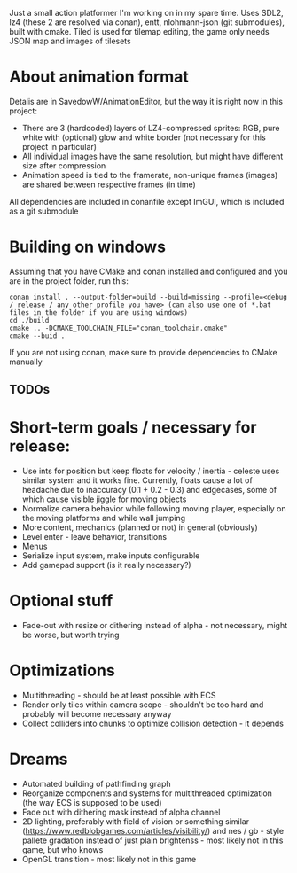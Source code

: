 Just a small action platformer I'm working on in my spare time. Uses SDL2, lz4 (these 2 are resolved via conan), entt, nlohmann-json (git submodules), built with cmake. Tiled is used for tilemap editing, the game only needs JSON map and images of tilesets
# About animation format
Detalis are in SavedowW/AnimationEditor, but the way it is right now in this project:
- There are 3 (hardcoded) layers of LZ4-compressed sprites: RGB, pure white with (optional) glow and white border (not necessary for this project in particular)
- All individual images have the same resolution, but might have different size after compression
- Animation speed is tied to the framerate, non-unique frames (images) are shared between respective frames (in time)

All dependencies are included in conanfile except ImGUI, which is included as a git submodule
# Building on windows
Assuming that you have CMake and conan installed and configured and you are in the project folder, run this:
```
conan install . --output-folder=build --build=missing --profile=<debug / release / any other profile you have> (can also use one of *.bat files in the folder if you are using windows)
cd ./build
cmake .. -DCMAKE_TOOLCHAIN_FILE="conan_toolchain.cmake"
cmake --buid .
```
If you are not using conan, make sure to provide dependencies to CMake manually
## TODOs
# Short-term goals / necessary for release:
- Use ints for position but keep floats for velocity / inertia - celeste uses similar system and it works fine. Currently, floats cause a lot of headache due to inaccuracy (0.1 + 0.2 - 0.3) and edgecases, some of which cause visible jiggle for moving objects
- Normalize camera behavior while following moving player, especially on the moving platforms and while wall jumping
- More content, mechanics (planned or not) in general (obviously)
- Level enter - leave behavior, transitions
- Menus
- Serialize input system, make inputs configurable
- Add gamepad support (is it really necessary?)
# Optional stuff
- Fade-out with resize or dithering instead of alpha - not necessary, might be worse, but worth trying
# Optimizations
- Multithreading - should be at least possible with ECS
- Render only tiles within camera scope - shouldn't be too hard and probably will become necessary anyway
- Collect colliders into chunks to optimize collision detection - it depends
# Dreams
- Automated building of pathfinding graph
- Reorganize components and systems for multithreaded optimization (the way ECS is supposed to be used)
- Fade out with dithering mask instead of alpha channel
- 2D lighting, preferably with field of vision or something similar (https://www.redblobgames.com/articles/visibility/) and nes / gb - style pallete gradation instead of just plain brightenss - most likely not in this game, but who knows
- OpenGL transition - most likely not in this game
